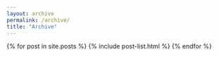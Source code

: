```yaml
---
layout: archive
permalink: /archive/
title: "Archive"
---
```


<div class="tiles">
{% for post in site.posts %}
	{% include post-list.html %}
{% endfor %}
</div><!-- /.tiles -->
